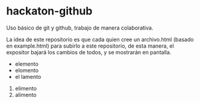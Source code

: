 # hackaton-github

Uso básico de git y github, trabajo de manera colaborativa.

La idea de este repositorio es que cada quien cree un archivo.html (basado en example.html) para subirlo a este repositorio, de esta manera, el expositor bajará los cambios de todos, y se mostrarán en pantalla.

- elemento
- elomento
- el lamento

1. elimento
2. alimento
